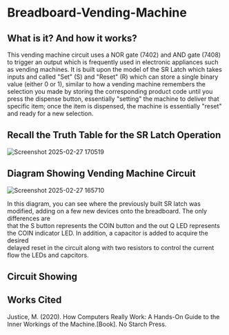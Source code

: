 # Breadboard-Vending-Machine

## What is it? And how it works? 
This vending machine circuit uses a NOR gate (7402) and AND gate (7408) to trigger an output which is frequently used in electronic appliances such
as vending machines. It is built upon the model of the SR Latch which takes inputs and called "Set" (S) and "Reset" (R) which can store a single binary 
value (either 0 or 1), similar to how a vending machine remembers the selection you made by storing the corresponding product code until you press the
dispense button, essentially "setting" the machine to deliver that specific item; once the item is dispensed, the machine is essentially "reset" and 
ready for a new selection.

## Recall the Truth Table for the SR Latch Operation

![Screenshot 2025-02-27 170519](https://github.com/user-attachments/assets/2a66e5f6-53b8-48e2-965a-cc7c4722212d)


## Diagram Showing Vending Machine Circuit

![Screenshot 2025-02-27 165710](https://github.com/user-attachments/assets/44c1ac37-5cf1-4551-866c-4e9e99b33a91)

In this diagram, you can see where the previously built SR latch was modified, adding on a few new devices onto the breadboard. The only differences are <br>
that the S button represents the COIN button and the out Q LED represents the COIN indicator LED. In addition, a capacitor is added to acquire the desired <br>
delayed reset in the circuit along with two resistors to control the current flow the LEDs and capcitors. 

## Circuit Showing 


## Works Cited 

Justice, M. (2020). How Computers Really Work: A Hands-On Guide to the Inner Workings of the Machine.[Book]. No Starch Press.
